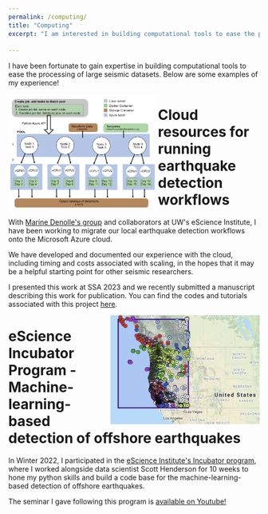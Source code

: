 ```yaml
---
permalink: /computing/
title: "Computing"
excerpt: "I am interested in building computational tools to ease the processing of large seismic datasets."

---
```


I have been fortunate to gain expertise in building computational tools to ease the processing of large seismic datasets. Below are some examples of my experience!

<img align="left" width="300" src="/assets/images/website_seismicloud.jpg">

# Cloud resources for running earthquake detection workflows

With [Marine Denolle's group](https://denolle-lab.github.io/) and collaborators at UW's eScience Institute, I have been working to migrate our local earthquake detection workflows onto the Microsoft Azure cloud. 

We have developed and documented our experience with the cloud, including timing and costs associated with scaling, in the hopes that it may be a helpful starting point for other seismic researchers.

I presented this work at SSA 2023 and we recently submitted a manuscript describing this work for publication.
You can find the codes and tutorials associated with this project [here](https://github.com/Denolle-Lab/seismicloud/tree/main). 

<img align="right" width="300" src="/assets/images/website_incubator.jpg">

# eScience Incubator Program - Machine-learning-based detection of offshore earthquakes

In Winter 2022, I participated in the [eScience Institute's Incubator program](https://escience.washington.edu/incubator-22-earthquakes/), where I worked alongside data scientist Scott Henderson for 10 weeks to hone my python skills and build a code base for the machine-learning-based detection of offshore earthquakes. 

The seminar I gave following this program is [available on Youtube!](https://www.youtube.com/watch?v=0lurQkkidnM)

